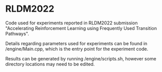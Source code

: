 # RLDM2022

Code used for experiments reported in RLDM2022 submission "Accelerating Reinforcement Learning using Frequently Used Transition Pathways".

Details regarding parameters used for experiments can be found in /engine/Main.cpp, which is the entry point for the experiment code.

Results can be generated by running /engine/scripts.sh, however some directory locations may need to be edited.
